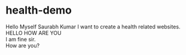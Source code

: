 # health-demo
Hello Myself Saurabh Kumar
I want to create a health related websites.
<br>HELLO HOW ARE YOU <br> I am fine sir.
<br>How are you?
